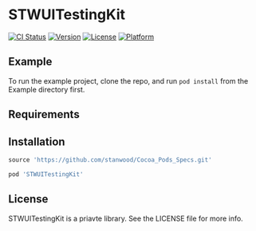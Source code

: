 # STWUITestingKit

[![CI Status](http://img.shields.io/travis/talezion/STWUITestingKit.svg?style=flat)](https://travis-ci.org/talezion/STWUITestingKit)
[![Version](https://img.shields.io/cocoapods/v/STWUITestingKit.svg?style=flat)](http://cocoapods.org/pods/STWUITestingKit)
[![License](https://img.shields.io/cocoapods/l/STWUITestingKit.svg?style=flat)](http://cocoapods.org/pods/STWUITestingKit)
[![Platform](https://img.shields.io/cocoapods/p/STWUITestingKit.svg?style=flat)](http://cocoapods.org/pods/STWUITestingKit)

## Example

To run the example project, clone the repo, and run `pod install` from the Example directory first.

## Requirements

## Installation

```ruby
source 'https://github.com/stanwood/Cocoa_Pods_Specs.git'

pod 'STWUITestingKit'
```

## License

STWUITestingKit is a priavte library. See the LICENSE file for more info.
